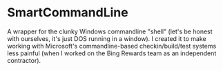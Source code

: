 SmartCommandLine
================

A wrapper for the clunky Windows commandline "shell" (let's be honest with ourselves, it's just DOS running in a window). I created it to make working with Microsoft's commandline-based checkin/build/test systems less painful (when I worked on the Bing Rewards team as an independent contractor).  

